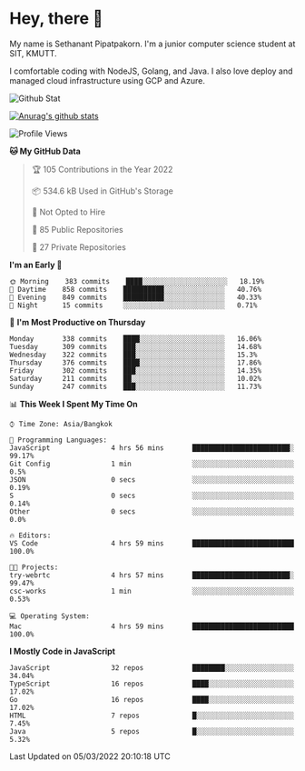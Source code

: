# Hey, there 🙌
My name is Sethanant Pipatpakorn. I'm a junior computer science student at SIT, KMUTT.

I comfortable coding with NodeJS, Golang, and Java. I also love deploy and managed cloud infrastructure using GCP and Azure.

![Github Stat](https://github-profile-summary-cards.vercel.app/api/cards/profile-details?username=thetkpark&theme=dracula)

[![Anurag's github stats](https://github-readme-stats.vercel.app/api?username=thetkpark&count_private=true&show_icons=true&theme=tokyonight)](https://github.com/anuraghazra/github-readme-stats)

<!--START_SECTION:waka-->
![Profile Views](http://img.shields.io/badge/Profile%20Views-3-blue)

**🐱 My GitHub Data** 

> 🏆 105 Contributions in the Year 2022
 > 
> 📦 534.6 kB Used in GitHub's Storage 
 > 
> 🚫 Not Opted to Hire
 > 
> 📜 85 Public Repositories 
 > 
> 🔑 27 Private Repositories  
 > 
**I'm an Early 🐤** 

```text
🌞 Morning    383 commits    ████░░░░░░░░░░░░░░░░░░░░░   18.19% 
🌆 Daytime    858 commits    ██████████░░░░░░░░░░░░░░░   40.76% 
🌃 Evening    849 commits    ██████████░░░░░░░░░░░░░░░   40.33% 
🌙 Night      15 commits     ░░░░░░░░░░░░░░░░░░░░░░░░░   0.71%

```
📅 **I'm Most Productive on Thursday** 

```text
Monday       338 commits    ████░░░░░░░░░░░░░░░░░░░░░   16.06% 
Tuesday      309 commits    ███░░░░░░░░░░░░░░░░░░░░░░   14.68% 
Wednesday    322 commits    ███░░░░░░░░░░░░░░░░░░░░░░   15.3% 
Thursday     376 commits    ████░░░░░░░░░░░░░░░░░░░░░   17.86% 
Friday       302 commits    ███░░░░░░░░░░░░░░░░░░░░░░   14.35% 
Saturday     211 commits    ██░░░░░░░░░░░░░░░░░░░░░░░   10.02% 
Sunday       247 commits    ███░░░░░░░░░░░░░░░░░░░░░░   11.73%

```


📊 **This Week I Spent My Time On** 

```text
⌚︎ Time Zone: Asia/Bangkok

💬 Programming Languages: 
JavaScript               4 hrs 56 mins       ████████████████████████░   99.17% 
Git Config               1 min               ░░░░░░░░░░░░░░░░░░░░░░░░░   0.5% 
JSON                     0 secs              ░░░░░░░░░░░░░░░░░░░░░░░░░   0.19% 
S                        0 secs              ░░░░░░░░░░░░░░░░░░░░░░░░░   0.14% 
Other                    0 secs              ░░░░░░░░░░░░░░░░░░░░░░░░░   0.0%

🔥 Editors: 
VS Code                  4 hrs 59 mins       █████████████████████████   100.0%

🐱‍💻 Projects: 
try-webrtc               4 hrs 57 mins       ████████████████████████░   99.47% 
csc-works                1 min               ░░░░░░░░░░░░░░░░░░░░░░░░░   0.53%

💻 Operating System: 
Mac                      4 hrs 59 mins       █████████████████████████   100.0%

```

**I Mostly Code in JavaScript** 

```text
JavaScript               32 repos            ████████░░░░░░░░░░░░░░░░░   34.04% 
TypeScript               16 repos            ████░░░░░░░░░░░░░░░░░░░░░   17.02% 
Go                       16 repos            ████░░░░░░░░░░░░░░░░░░░░░   17.02% 
HTML                     7 repos             █░░░░░░░░░░░░░░░░░░░░░░░░   7.45% 
Java                     5 repos             █░░░░░░░░░░░░░░░░░░░░░░░░   5.32%

```



 Last Updated on 05/03/2022 20:10:18 UTC
<!--END_SECTION:waka-->
